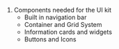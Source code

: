 1. Components needed for the UI kit
	* Built in navigation bar
	* Container and Grid System
	* Information cards and widgets
	* Buttons and Icons
